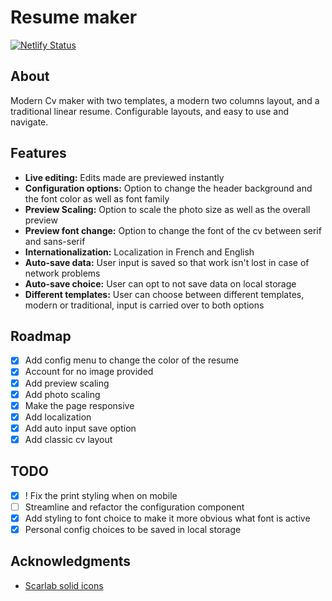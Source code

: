 # Resume maker

[![Netlify Status](https://api.netlify.com/api/v1/badges/633ad63e-e3b2-479a-a918-b31044be3ade/deploy-status)](https://app.netlify.com/projects/cv-maker-gen/deploys)

## About

Modern Cv maker with two templates, a modern two columns layout, and a traditional linear resume.
Configurable layouts, and easy to use and navigate.

## Features

- **Live editing:** Edits made are previewed instantly
- **Configuration options:** Option to change the header background and the font color as well as font family
- **Preview Scaling:** Option to scale the photo size as well as the overall preview
- **Preview font change:** Option to change the font of the cv between serif and sans-serif
- **Internationalization:** Localization in French and English
- **Auto-save data:** User input is saved so that work isn't lost in case of network problems
- **Auto-save choice:** User can opt to not save data on local storage
- **Different templates:** User can choose between different templates, modern or traditional, input is carried over to both options


## Roadmap

- [x] Add config menu to change the color of the resume
- [x] Account for no image provided
- [x] Add preview scaling
- [x] Add photo scaling
- [x] Make the page responsive
- [x] Add localization
- [x] Add auto input save option
- [x] Add classic cv layout

## TODO

- [x] ! Fix the print styling when on mobile 
- [ ] Streamline and refactor the configuration component 
- [x] Add styling to font choice to make it more obvious what font is active
- [x] Personal config choices to be saved in local storage 

## Acknowledgments

- [Scarlab solid icons](https://www.svgrepo.com/collection/scarlab-solid-oval-interface-icons/2)
